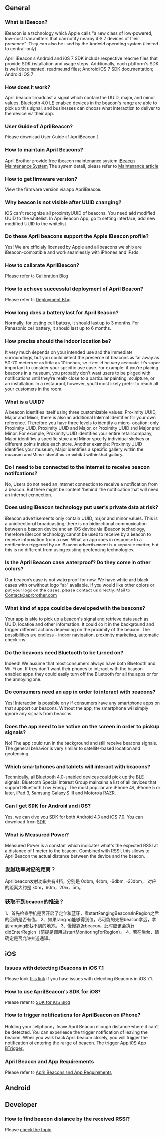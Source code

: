 



## General

### What is iBeacon?

iBeacon is a technology which Apple calls "a new class of low-powered,
low-cost transmitters that can notify nearby iOS 7 devices of their
presence". They can also be used by the Android operating system
(limited to central-only).

April iBeacon's Android and iOS 7 SDK include respective readme files
that provide SDK installation and usage steps. Additionally, each
platform's SDK is well documented. readme.md files; Android iOS 7 SDK
documentation; Android iOS 7

### How does it work?

April beacon broadcast a signal which contain the UUID, major, and minor
values. Bluetooth 4.0 LE enabled devices in the beacon's range are able
to pick up this signal, and businesses can choose what interaction to
deliver to the device via their app.

### User Guide of AprilBeacon?

Please download User Guide of AprilBeacon
[1](http://i1.aprbrother.com/UserguideofAprilBeacon0818.pdf?download)

### How to maintain April Beacons?

April Brother provide free ibeacon maintenance system [iBeacon
Maintenance System](http://skymap.aprbrother.com/) The system detail,
please refer to [Maintenance
article](http://www.chinaibeacons.com/index.php?a=shows&catid=1&id=54)

### How to get firmware version?

View the firmware version via app AprilBeacon.

### Why beacon is not visible after UUID changing?

iOS can't recognize all proximityUUID of beacons. You need add modified
UUID to the whitelist. In AprilBeacon App, go to setting interface, add
new modified UUID to the whitelist.

### Do these April beacons support the Apple iBeacon profile?

Yes\! We are officialy licensed by Apple and all beacons we ship are
iBeacon-compatible and work seamlessly with iPhones and iPads.

### How to calibrate AprilBeacon?

Please refer to [Calibration Blog](http://blog.aprbrother.com/p/95)

### How to achieve successful deployment of April Beacon?

Please refer to [Deployment Blog](http://blog.aprbrother.com/p/75)

### How long does a battery last for April Beacon?

Normally, for testing cell battery, it should last up to 3 months. For
Panasonic cell battery, it should last up to 6 months.

### How precise should the indoor location be?

It very much depends on your intended use and the immediate
surroundings, but you could detect the presence of beacons as far away
as 50-70 meters or as little as 10 inches, so it could be very accurate.
It’s super important to consider your specific use case. For example: if
you’re placing beacons in a museum, you probably don’t want users to be
pinged with notifications until they’re really close to a particular
painting, sculpture, or an installation. In a restaurant, however, you’d
most likely prefer to reach all your customers in the room.

### What is a UUID?

A beacon identifies itself using three customizable values: Proximity
UUID, Major and Minor; there is also an additional Internal Identifier
for your own reference. Therefore you have three levels to identify a
micro-location: only Proximity UUID, Proximity UUID and Major, or
Proximity UUID and Major and Minor. For example, Proximity UUID
identifies your entire retail company, Major identifies a specific store
and Minor specify individual shelves or different points inside each
store. Another example: Proximity UUID identifies your museum, Major
identifies a specific gallery within the museum and Minor identifies an
exhibit within that
gallery.

### Do I need to be connected to the internet to receive beacon notifcations?

No, Users do not need an internet connection to receive a notification
from a beacon. But there might be content 'behind' the notification that
will need an internet connection.

### Does using iBeacon technology put user’s private data at risk?

iBeacon advertisements only contain UUID, major and minor values. This
is a unidirectional broadcasting; there is no bidirectional
communication between a beacon device and an iOS device via iBeacon
technology, therefore iBeacon technology cannot be used to receive by a
beacon to receive information from a user. What an app does in response
to a notification triggered by an iBeacon advertisement is a separate
matter, but this is no different from using existing geofencing
technologies.

### Is the April Beacon case waterproof? Do they come in other colors?

Our beacon’s case is not waterproof for now. We have white and black
cases with or without logo “ab” available. If you would like other
colors or put your logo on the cases, please contact us directly. Mail
to Contact@aprbrother.com

### What kind of apps could be developed with the beacons?

Your app is able to pick up a beacon's signal and retrieve data such as
UUID, location and other information. It could do it in the background
and trigger different actions depending on the proximity of the beacon.
The possibilities are endless - indoor navigation, proximity marketing,
automatic check-ins.

### Do the beacons need Bluetooth to be turned on?

Indeed\! We assume that most consumers always have both Bluetooth and
Wi-Fi on. If they don't want their phones to interact with the
beacon-enabled apps, they could easily turn off the Bluetooth for all
the apps or for the annoying one.

### Do consumers need an app in order to interact with beacons?

Yes\! Interaction is possible only if consumers have any smartphone apps
on that support our beacons. Without the app, the smartphone will simply
ignore any signals from
beacons.

### Does the app need to be active on the screen in order to pickup signals?

No\! The app could run in the background and still receive beacons
signals. The general behavior is very similar to satellite-based
location and geofencing.

### Which smartphones and tablets will interact with beacons?

Technically, all Bluetooth 4.0-enabled devices could pick up the BLE
signals. Bluetooth Special Interest Group maintains a list of all
devices that support Bluetooth Low Energy. The most popular are iPhone
4S, iPhone 5 or later, iPad 3, Samsung Galaxy S III and Motorola RAZR.

### Can I get SDK for Android and iOS?

Yes, we can give you SDK for both Android 4.3 and iOS 7.0. You can
download from [SDK](https://github.com/AprilBrother)

### What is Measured Power?

Measured Power is a constant which indicates what's the expected RSSI at
a distance of 1 meter to the beacon. Combined with RSSI, this allows to
AprilBeacon the actual distance between the device and the beacon.

### 发射功率对应的距离？

Aprilbeacon发射功率共有4挡，分别是 0dbm, 4dbm, -6dbm, -23dbm， 对应的距离大约是
30m，60m，20m，5m。

### 获取不到beacon的推送？

1、首先检查手机是否开启了定位和蓝牙，看startRangingBeaconsInRegion之后的回调是否有值。
2、如果ranging能够得到值，尽可能的先把beacon拿远，拿到ranging都找不到的地方。
3、慢慢靠近beacon，此时应该会执行didEnterRegion（前提是调用过startMonitoringForRegion）。
4、若在后台，请确定是否允许推送通知。

## iOS

### Issues with detecting iBeacons in iOS 7.1

Please look [this
link](Issues_with_detecting_iBeacons_in_iOS_7.1.md) if you have
issues with detecting iBeacons in iOS 7.1.

### How to use AprilBeacon's SDK for iOS?

Please refer to [SDK for iOS Blog](http://blog.aprbrother.com/p/100)

### How to trigger notifications for AprilBeacon on iPhone?

Holding your cellphone，leave April Beacon enough distance where it can't
be detected. You can experience the trigger notification of leaving the
beacon. When you walk back April beacon closely, you will trigger the
notification of entering the range of beacon. The trigger App:[iOS App
BTrigger](https://itunes.apple.com/app/btrigger/id883566531)。

### April Beacon and App Requirements

Please refer to [April Beacons and App
Requirements](April_Beacons_and_App_Requirements.md)

## Android

## Developer

### How to find beacon distance by the received RSSI?

Please [check the
topic](http://bbs.aprbrother.com/t/how-to-find-beacon-distance-by-the-received-rssi-in-android/425).

